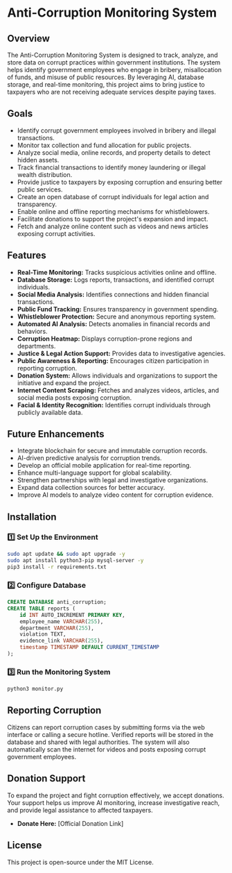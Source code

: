 # Anti-Corruption Monitoring System

## Overview
The Anti-Corruption Monitoring System is designed to track, analyze, and store data on corrupt practices within government institutions. The system helps identify government employees who engage in bribery, misallocation of funds, and misuse of public resources. By leveraging AI, database storage, and real-time monitoring, this project aims to bring justice to taxpayers who are not receiving adequate services despite paying taxes.

## Goals
- Identify corrupt government employees involved in bribery and illegal transactions.
- Monitor tax collection and fund allocation for public projects.
- Analyze social media, online records, and property details to detect hidden assets.
- Track financial transactions to identify money laundering or illegal wealth distribution.
- Provide justice to taxpayers by exposing corruption and ensuring better public services.
- Create an open database of corrupt individuals for legal action and transparency.
- Enable online and offline reporting mechanisms for whistleblowers.
- Facilitate donations to support the project's expansion and impact.
- Fetch and analyze online content such as videos and news articles exposing corrupt activities.

## Features
- **Real-Time Monitoring:** Tracks suspicious activities online and offline.
- **Database Storage:** Logs reports, transactions, and identified corrupt individuals.
- **Social Media Analysis:** Identifies connections and hidden financial transactions.
- **Public Fund Tracking:** Ensures transparency in government spending.
- **Whistleblower Protection:** Secure and anonymous reporting system.
- **Automated AI Analysis:** Detects anomalies in financial records and behaviors.
- **Corruption Heatmap:** Displays corruption-prone regions and departments.
- **Justice & Legal Action Support:** Provides data to investigative agencies.
- **Public Awareness & Reporting:** Encourages citizen participation in reporting corruption.
- **Donation System:** Allows individuals and organizations to support the initiative and expand the project.
- **Internet Content Scraping:** Fetches and analyzes videos, articles, and social media posts exposing corruption.
- **Facial & Identity Recognition:** Identifies corrupt individuals through publicly available data.

## Future Enhancements
- Integrate blockchain for secure and immutable corruption records.
- AI-driven predictive analysis for corruption trends.
- Develop an official mobile application for real-time reporting.
- Enhance multi-language support for global scalability.
- Strengthen partnerships with legal and investigative organizations.
- Expand data collection sources for better accuracy.
- Improve AI models to analyze video content for corruption evidence.

## Installation
### 1️⃣ **Set Up the Environment**
```bash
sudo apt update && sudo apt upgrade -y
sudo apt install python3-pip mysql-server -y
pip3 install -r requirements.txt
```

### 2️⃣ **Configure Database**
```sql
CREATE DATABASE anti_corruption;
CREATE TABLE reports (
    id INT AUTO_INCREMENT PRIMARY KEY,
    employee_name VARCHAR(255),
    department VARCHAR(255),
    violation TEXT,
    evidence_link VARCHAR(255),
    timestamp TIMESTAMP DEFAULT CURRENT_TIMESTAMP
);
```

### 3️⃣ **Run the Monitoring System**
```bash
python3 monitor.py
```

## Reporting Corruption
Citizens can report corruption cases by submitting forms via the web interface or calling a secure hotline. Verified reports will be stored in the database and shared with legal authorities. The system will also automatically scan the internet for videos and posts exposing corrupt government employees.

## Donation Support
To expand the project and fight corruption effectively, we accept donations. Your support helps us improve AI monitoring, increase investigative reach, and provide legal assistance to affected taxpayers.

- **Donate Here:** [Official Donation Link]

## License
This project is open-source under the MIT License.

